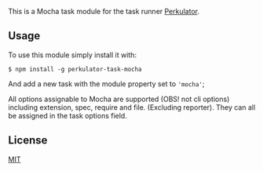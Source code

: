 This is a Mocha task module for the task runner [Perkulator](https://github.com/idono87/perkulator).

## Usage

To use this module simply install it with:

```
$ npm install -g perkulator-task-mocha
```

And add a new task with the module property set to `'mocha'`;

All options assignable to Mocha are supported (OBS! not cli options) including extension, spec, require and file. (Excluding reporter). They can all be assigned in the task options field.

## License

[MIT](LICENSE)
